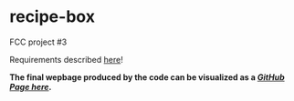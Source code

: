 # recipe-box

FCC project #3

Requirements described [here](https://www.freecodecamp.com/challenges/build-a-recipe-box)!

**The final wepbage produced by the code can be visualized as a [_GitHub Page here_](https://manu-4216.github.io/fcc-recipe-box/).**
